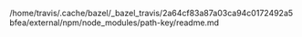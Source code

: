 /home/travis/.cache/bazel/_bazel_travis/2a64cf83a87a03ca94c0172492a5bfea/external/npm/node_modules/path-key/readme.md